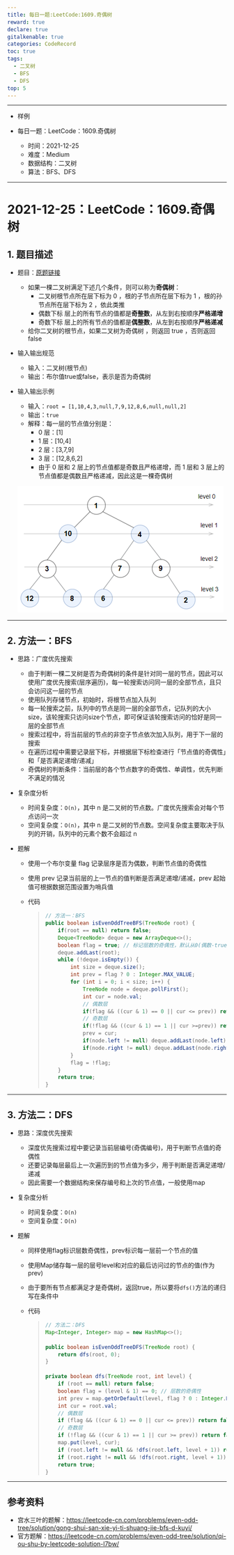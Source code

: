 ```yaml
---
title: 每日一题:LeetCode:1609.奇偶树
reward: true
declare: true
gitalkenable: true
categories: CodeRecord
toc: true
tags:
  - 二叉树
  - BFS
  - DFS
top: 5
---
```

---

* 样例

* 每日一题：LeetCode：1609.奇偶树
  * 时间：2021-12-25 
  * 难度：Medium
  * 数据结构：二叉树
  * 算法：BFS、DFS

---

<!-- more -->

# 2021-12-25：LeetCode：1609.奇偶树

## 1. 题目描述

* 题目：[原题链接](https://leetcode-cn.com/problems/even-odd-tree/)

  * 如果一棵二叉树满足下述几个条件，则可以称为**奇偶树**：
    * 二叉树根节点所在层下标为 0 ，根的子节点所在层下标为 1 ，根的孙节点所在层下标为 2 ，依此类推
    * 偶数下标 层上的所有节点的值都是**奇整数**，从左到右按顺序**严格递增**
    * 奇数下标 层上的所有节点的值都是**偶整数**，从左到右按顺序**严格递减**
  * 给你二叉树的根节点，如果二叉树为奇偶树 ，则返回 true ，否则返回 false

* 输入输出规范

  * 输入：二叉树(根节点)
  * 输出：布尔值true或false，表示是否为奇偶树

* 输入输出示例

  * 输入：`root = [1,10,4,3,null,7,9,12,8,6,null,null,2]`
  * 输出：`true`
  * 解释：每一层的节点值分别是：
    * 0 层：[1]
    * 1 层：[10,4]
    * 2 层：[3,7,9]
    * 3 层：[12,8,6,2]
    * 由于 0 层和 2 层上的节点值都是奇数且严格递增，而 1 层和 3 层上的节点值都是偶数且严格递减，因此这是一棵奇偶树

  ![LC1609奇偶树-题目](https://raw.githubusercontent.com/Chthollists/PicRepo/master/CodeRecord/LC1609%E5%A5%87%E5%81%B6%E6%A0%91-%E9%A2%98%E7%9B%AE.bmp)

---

## 2. 方法一：BFS

* 思路：广度优先搜索

  * 由于判断一棵二叉树是否为奇偶树的条件是针对同一层的节点，因此可以使用广度优先搜索(层序遍历)，每一轮搜索访问同一层的全部节点，且只会访问这一层的节点
  * 使用队列存储节点，初始时，将根节点加入队列
  * 每一轮搜索之前，队列中的节点是同一层的全部节点，记队列的大小size，该轮搜索只访问size个节点，即可保证该轮搜索访问的恰好是同一层的全部节点
  * 搜索过程中，将当前层的节点的非空子节点依次加入队列，用于下一层的搜索
  * 在遍历过程中需要记录层下标，并根据层下标检查进行「节点值的奇偶性」和「是否满足递增/递减」
  * 奇偶树的判断条件：当前层的各个节点数字的奇偶性、单调性，优先判断不满足的情况

* 复杂度分析

  * 时间复杂度：`O(n)`，其中 n 是二叉树的节点数。广度优先搜索会对每个节点访问一次
  * 空间复杂度：`O(n)`，其中 n 是二叉树的节点数。空间复杂度主要取决于队列的开销，队列中的元素个数不会超过 n

* 题解

  * 使用一个布尔变量 flag 记录层序是否为偶数，判断节点值的奇偶性

  * 使用 prev 记录当前层的上一节点的值判断是否满足递增/递减，prev 起始值可根据数据范围设置为哨兵值

  * 代码

    > ```java
    > // 方法一：BFS
    > public boolean isEvenOddTreeBFS(TreeNode root) {
    >     if(root == null) return false;
    >     Deque<TreeNode> deque = new ArrayDeque<>();
    >     boolean flag = true; // 标记层数的奇偶性，默认从0(偶数-true)开始, 偶数层要求数字为奇数且递增，奇数层要求数字为偶数且递减
    >     deque.addLast(root);
    >     while (!deque.isEmpty()) {
    >         int size = deque.size();
    >         int prev = flag ? 0 : Integer.MAX_VALUE;
    >         for (int i = 0; i < size; i++) {
    >             TreeNode node = deque.pollFirst();
    >             int cur = node.val;
    >             // 偶数层
    >             if(flag && ((cur & 1) == 0 || cur <= prev)) return false;
    >             // 奇数层
    >             if(!flag && ((cur & 1) == 1 || cur >=prev)) return false;
    >             prev = cur;
    >             if(node.left != null) deque.addLast(node.left);
    >             if(node.right != null) deque.addLast(node.right);
    >         }
    >         flag = !flag;
    >     }
    >     return true;
    > }
    > ```

---

## 3. 方法二：DFS

* 思路：深度优先搜索
  * 深度优先搜索过程中要记录当前层编号(奇偶编号)，用于判断节点值的奇偶性
  * 还要记录每层最后上一次遍历到的节点值为多少，用于判断是否满足递增/递减
  * 因此需要一个数据结构来保存编号和上次的节点值，一般使用map
* 复杂度分析
  * 时间复杂度：`O(n)`
  * 空间复杂度：`O(n)`

* 题解

  * 同样使用flag标识层数奇偶性，prev标识每一层前一个节点的值

  * 使用Map储存每一层的层号level和对应的最后访问过的节点的值(作为prev)

  * 由于要所有节点都满足才是奇偶树，返回true，所以要将`dfs()`方法的递归写在条件中

  * 代码

    > ```java
    > // 方法二：DFS
    > Map<Integer, Integer> map = new HashMap<>();
    > 
    > public boolean isEvenOddTreeDFS(TreeNode root) {
    >     return dfs(root, 0);
    > }
    > 
    > private boolean dfs(TreeNode root, int level) {
    >     if (root == null) return false;
    >     boolean flag = (level & 1) == 0; // 层数的奇偶性
    >     int prev = map.getOrDefault(level, flag ? 0 : Integer.MAX_VALUE); // 从Map里面获取上次的节点值
    >     int cur = root.val;
    >     // 偶数层
    >     if (flag && ((cur & 1) == 0 || cur <= prev)) return false;
    >     // 奇数层
    >     if (!flag && ((cur & 1) == 1 || cur >= prev)) return false;
    >     map.put(level, cur);
    >     if (root.left != null && !dfs(root.left, level + 1)) return false;
    >     if (root.right != null && !dfs(root.right, level + 1)) return false;
    >     return true;
    > }
    > ```

---

## 参考资料

* 宫水三叶的题解：https://leetcode-cn.com/problems/even-odd-tree/solution/gong-shui-san-xie-yi-ti-shuang-jie-bfs-d-kuyi/
* 官方题解：https://leetcode-cn.com/problems/even-odd-tree/solution/qi-ou-shu-by-leetcode-solution-l7bw/
